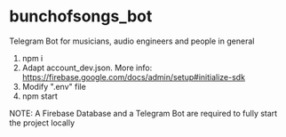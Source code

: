 # bunchofsongs_bot
 Telegram Bot for musicians, audio engineers and people in general

1. npm i
2. Adapt account_dev.json. More info: https://firebase.google.com/docs/admin/setup#initialize-sdk
3. Modify ".env" file
4. npm start

NOTE: A Firebase Database and a Telegram Bot are required to fully start the project locally